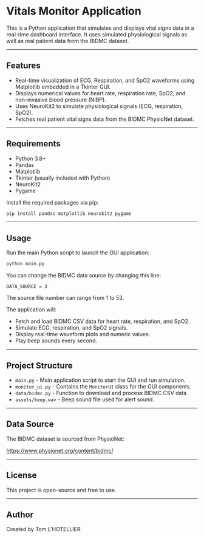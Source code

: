 
# Vitals Monitor Application

This is a Python application that simulates and displays vital signs data in a real-time dashboard interface. It uses simulated physiological signals as well as real patient data from the BIDMC dataset.

---

## Features

- Real-time visualization of ECG, Respiration, and SpO2 waveforms using Matplotlib embedded in a Tkinter GUI.
- Displays numerical values for heart rate, respiration rate, SpO2, and non-invasive blood pressure (NIBP).
- Uses NeuroKit2 to simulate physiological signals (ECG, respiration, SpO2).
- Fetches real patient vital signs data from the BIDMC PhysioNet dataset.

---

## Requirements

- Python 3.8+
- Pandas
- Matplotlib
- Tkinter (usually included with Python)
- NeuroKit2
- Pygame

Install the required packages via pip:

```bash
pip install pandas matplotlib neurokit2 pygame
```

---

## Usage

Run the main Python script to launch the GUI application:

```bash
python main.py
```

You can change the BIDMC data source by changing this line:
```
DATA_SOURCE = 3
```
The source file number can range from 1 to 53.

The application will:

- Fetch and load BIDMC CSV data for heart rate, respiration, and SpO2.
- Simulate ECG, respiration, and SpO2 signals.
- Display real-time waveform plots and numeric values.
- Play beep sounds every second.

---

## Project Structure

- `main.py` - Main application script to start the GUI and run simulation.
- `monitor_ui.py` - Contains the `MonitorUI` class for the GUI components.
- `data/bidmc.py` - Function to download and process BIDMC CSV data.
- `assets/beep.wav` - Beep sound file used for alert sound.

---

## Data Source

The BIDMC dataset is sourced from PhysioNet:

https://www.physionet.org/content/bidmc/

---

## License

This project is open-source and free to use.

---

## Author

Created by Tom L'HOTELLIER

